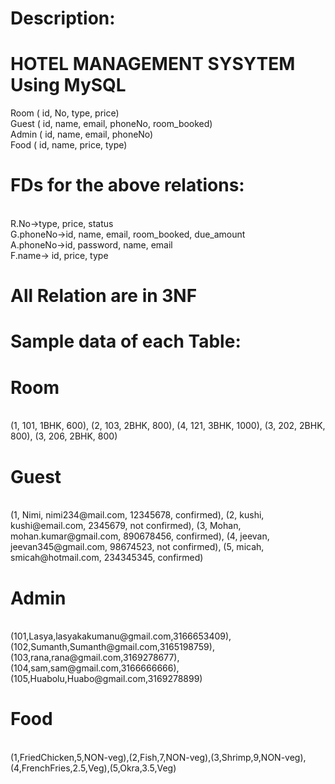# Description:
# HOTEL MANAGEMENT SYSYTEM Using MySQL
Room ( id, No, type, price)
<br>
Guest ( id, name, email, phoneNo, room_booked)
<br>
Admin ( id, name, email, phoneNo)
<br>
Food ( id, name, price, type)



# FDs for the above relations:
<br>
R.No->type, price, status
<br>
G.phoneNo->id, name, email, room_booked, due_amount
<br>
A.phoneNo->id, password, name, email
<br>
F.name-> id, price, type
<br>

# All Relation are in 3NF

# Sample data of each Table:

# Room
<br>
(1, 101, 1BHK, 600), (2, 103, 2BHK, 800), (4, 121, 3BHK, 1000), (3, 202, 2BHK, 800), (3, 206, 2BHK, 800)
<br>

# Guest
<br>
(1, Nimi, nimi234@mail.com, 12345678, confirmed), (2, kushi, kushi@email.com, 2345679, not confirmed),
      (3, Mohan, mohan.kumar@gmail.com, 890678456, confirmed), (4, jeevan, jeevan345@gmail.com, 98674523, not confirmed), (5, micah, smicah@hotmail.com, 234345345, confirmed)
<br>

# Admin
<br>
(101,Lasya,lasyakakumanu@gmail.com,3166653409),(102,Sumanth,Sumanth@gmail.com,3165198759),(103,rana,rana@gmail.com,3169278677),(104,sam,sam@gmail.com,3166666666),(105,Huabolu,Huabo@gmail.com,3169278899)
<br>

# Food
<br>
(1,FriedChicken,5,NON-veg),(2,Fish,7,NON-veg),(3,Shrimp,9,NON-veg),(4,FrenchFries,2.5,Veg),(5,Okra,3.5,Veg)
<br>
